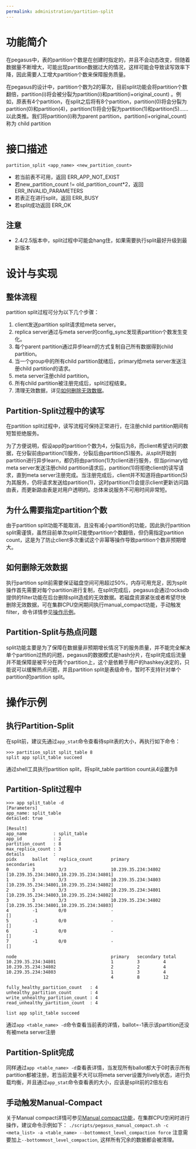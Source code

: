 ```yaml
---
permalink: administration/partition-split
---
```


# 功能简介
在pegasus中，表的partition个数是在创建时指定的，并且不会动态改变，但随着数据量不断增大，可能出现partition数据过大的情况，这样可能会导致读写效率下降，因此需要人工增大partition个数来保障服务质量。

在pegasus的设计中，partition个数为2的幂次，目前split功能会将partition个数翻倍，partition(i)将会被分裂为partition(i)和partition(i+original_count) 。例如，原表有4个partition，在split之后将有8个partition，partition(0)将会分裂为partition(0)和partition(4)，partition(1)将会分裂为partition(1)和partition(5)……以此类推。我们将partition(i)称为parent partition，partition(i+original_count)称为 child partition

# 接口描述
`partition_split <app_name> <new_partition_count>`
* 若当前表不可用，返回 ERR_APP_NOT_EXIST
* 若new_partition_count != old_partition_count*2，返回 ERR_INVALID_PARAMETERS
* 若表正在进行split，返回 ERR_BUSY
* 若split成功返回 ERR_OK
  
## 注意
* 2.4/2.5版本中，split过程中可能会hang住，如果需要执行split最好升级到最新版本


# 设计与实现

## 整体流程
partition split过程可分为以下几个步骤：
1. client发送partition split请求给meta server。
2. replica server通过与meta server的config_sync发现表partition个数发生变化。
3. 每个parent partition通过异步learn的方式复制自己所有数据得到child partition。
4. 当一个group中的所有child partition就绪后，primary给meta server发送注册child partition的请求。
5. meta server注册child partition。
6. 所有child partition被注册完成后，split过程结束。
7. 清理无效数据，详见[如何删除无效数据](#如何删除无效数据)。

## Partition-Split过程中的读写
在partition split过程中，读写流程可保持正常进行，在注册child partition期间有短暂拒绝服务。

为了方便说明，假设app的partition个数为4，分裂后为8，而client希望访问的数据，在分裂前由partition(1)服务，分裂后由partition(5)服务。从split开始到partition进行异步learn，都仍将由partition(1)为client进行服务，但当primary给meta server发送注册child partition请求后，partition(1)将拒绝client的读写请求，直到meta server注册完成。当注册完成后，client并不知道将由partition(5)为其服务，仍将请求发送给partition(1)，这时partition(1)会提示client更新访问路由表，而更新路由表是对用户透明的。总体来说服务不可用时间非常短。

## 为什么需要指定partition个数
由于partition split功能不能取消，且没有减小partition的功能，因此执行partition split需谨慎，虽然目前单次split只能使partition个数翻倍，但仍需指定partition count，这是为了防止client多次重试这个非幂等操作导致partition个数非预期增大。

## 如何删除无效数据
执行partition split前需要保证磁盘空间可用超过50%，内存可用充足，因为split操作首先需要对每个partition进行复制，在split完成后，pegasus会通过rocksdb提供的filter功能在后台删除split造成的无效数据。若磁盘资源紧张或者希望尽快删除无效数据，可在集群CPU空闲期间执行manual_compact功能，手动触发filter，命令详情参见[操作示例](#操作示例)。

## Partition-Split与热点问题
split功能主要是为了保障在数据量非预期增长情况下的服务质量，并不能完全解决单个partition过热的问题，pegasus的数据模式是hash分片，在split完成后流量并不能保障是被平分在两个partition上，这个是依赖于用户的hashkey决定的，只能说可以缓解热点问题，并且partition split是表级命令，暂时不支持针对单个partition的partition split。

# 操作示例
## 执行Partition-Split
在split前，建议先通过`app_stat`命令查看待split表的大小，再执行如下命令：
```
>>> partition_split split_table 8
split app split_table succeed
```
通过shell工具执行partition split，将split_table partition count从4设置为8

## Partition-Split过程中
```
>>> app split_table -d
[Parameters]
app_name: split_table
detailed: true

[Result]
app_name          : split_table
app_id            : 2
partition_count   : 8
max_replica_count : 3
details           :
pidx      ballot    replica_count       primary                                 secondaries                             
0         3         3/3                 10.239.35.234:34802                     [10.239.35.234:34803,10.239.35.234:34801]
1         3         3/3                 10.239.35.234:34803                     [10.239.35.234:34801,10.239.35.234:34802]
2         3         3/3                 10.239.35.234:34801                     [10.239.35.234:34803,10.239.35.234:34802]
3         3         3/3                 10.239.35.234:34802                     [10.239.35.234:34801,10.239.35.234:34803]
4         -1        0/0                 -                                       []
5         -1        0/0                 -                                       []
6         -1        0/0                 -                                       []
7         -1        0/0                 -                                       []

node                                    primary   secondary total     
10.239.35.234:34801                     1         3         4         
10.239.35.234:34802                     2         2         4         
10.239.35.234:34803                     1         3         4         
                                        4         8         12        

fully_healthy_partition_count   : 4
unhealthy_partition_count       : 4
write_unhealthy_partition_count : 4
read_unhealthy_partition_count  : 4

list app split_table succeed
```
通过`app <table_name> -d`命令查看当前表的详情，ballot=-1表示该partition还没有被meta server注册

## Partition-Split完成
同样通过`app <table_name> -d`查看表详情，当发现所有ballot都大于0时表示所有partition都被注册，若当前流量不大可以将meta server设置为lively状态，进行负载均衡，并且通过`app_stat`命令查看表的大小，应该是split前的2倍左右

## 手动触发Manual-Compact
关于Manual compact详情可参见[Manual compact功能](manual-compact)，在集群CPU空闲时进行操作，建议命令示例如下：
`./scripts/pegasus_manual_compact.sh -c <meta_list> -a <table_name> --bottommost_level_compaction force`
注意需要加上`--bottommost_level_compaction`, 这样所有冗余的数据都会被清理。
